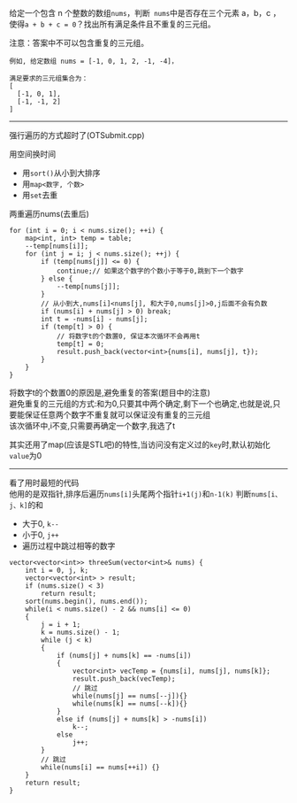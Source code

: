 给定一个包含 n 个整数的数组`nums`，判断` nums`中是否存在三个元素 a，b，c ，使得`a + b + c = 0`？找出所有满足条件且不重复的三元组。

注意：答案中不可以包含重复的三元组。
```
例如, 给定数组 nums = [-1, 0, 1, 2, -1, -4]，

满足要求的三元组集合为：
[
  [-1, 0, 1],
  [-1, -1, 2]
]
```
***
强行遍历的方式超时了(OTSubmit.cpp)

用空间换时间
- 用`sort()`从小到大排序
- 用`map<数字, 个数>`
- 用`set`去重

两重遍历nums(去重后)
```
for (int i = 0; i < nums.size(); ++i) {
    map<int, int> temp = table;
    --temp[nums[i]];
    for (int j = i; j < nums.size(); ++j) {
        if (temp[nums[j]] <= 0) {
            continue;// 如果这个数字的个数小于等于0,跳到下一个数字
        } else {
            --temp[nums[j]];
        }
        // 从小到大,nums[i]<nums[j], 和大于0,nums[j]>0,j后面不会有负数
        if (nums[i] + nums[j] > 0) break;
        int t = -nums[i] - nums[j];
        if (temp[t] > 0) {
            // 将数字t的个数置0, 保证本次循环不会再用t
            temp[t] = 0;
            result.push_back(vector<int>{nums[i], nums[j], t});
        }
    }
}
```
将数字t的个数置0的原因是,避免重复的答案(题目中的注意)   
避免重复的三元组的方式:和为0,只要其中两个确定,剩下一个也确定,也就是说,只要能保证任意两个数字不重复就可以保证没有重复的三元组    
该次循环中,i不变,只需要再确定一个数字,我选了t
       
其实还用了map(应该是STL吧)的特性,当访问没有定义过的`key`时,默认初始化`value`为0
***
看了用时最短的代码         
他用的是双指针,排序后遍历`nums[i]`头尾两个指针`i+1(j)`和`n-1(k)`
判断`nums[i、j、k]`的和
- 大于0, `k--`
- 小于0, `j++`
- 遍历过程中跳过相等的数字
```
vector<vector<int>> threeSum(vector<int>& nums) {
    int i = 0, j, k;
    vector<vector<int> > result;
    if (nums.size() < 3)
        return result;
    sort(nums.begin(), nums.end());
    while(i < nums.size() - 2 && nums[i] <= 0)
    {
        j = i + 1;
        k = nums.size() - 1;
        while (j < k)
        {
            if (nums[j] + nums[k] == -nums[i])
            {
                vector<int> vecTemp = {nums[i], nums[j], nums[k]};
                result.push_back(vecTemp);
                // 跳过
                while(nums[j] == nums[--j]){}
                while(nums[k] == nums[--k]){}
            }
            else if (nums[j] + nums[k] > -nums[i])
                k--;
            else
                j++;
        }
        // 跳过
        while(nums[i] == nums[++i]) {}
    }
    return result;
}
```